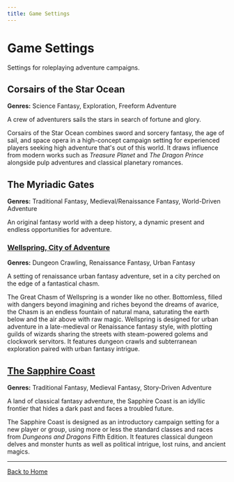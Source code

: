 ```yaml
---
title: Game Settings
---
```


# Game Settings

Settings for roleplaying adventure campaigns.

## Corsairs of the Star Ocean

**Genres:** Science Fantasy, Exploration, Freeform Adventure

A crew of adventurers sails the stars in search of fortune and glory.

Corsairs of the Star Ocean combines sword and sorcery fantasy, the age of sail, and space opera in a high-concept campaign setting for experienced players seeking high adventure that's out of this world. It draws influence from modern works such as *Treasure Planet* and *The Dragon Prince* alongside pulp adventures and classical planetary romances.

## The Myriadic Gates

**Genres:** Traditional Fantasy, Medieval/Renaissance Fantasy, World-Driven Adventure

An original fantasy world with a deep history, a dynamic present and endless opportunities for adventure.

### [Wellspring, City of Adventure]({{site.baseurl}}/settings/wellspring)

**Genres:** Dungeon Crawling, Renaissance Fantasy, Urban Fantasy

A setting of renaissance urban fantasy adventure, set in a city perched on the edge of a fantastical chasm.

The Great Chasm of Wellspring is a wonder like no other. Bottomless, filled with dangers beyond imagining and riches beyond the dreams of avarice, the Chasm is an endless fountain of natural mana, saturating the earth below and the air above with raw magic. Wellspring is designed for urban adventure in a late-medieval or Renaissance fantasy style, with plotting guilds of wizards sharing the streets with steam-powered golems and clockwork servitors. It features dungeon crawls and subterranean exploration paired with urban fantasy intrigue.

## [The Sapphire Coast]({{site.baseurl}}/settings/sapphire-coast)

**Genres:** Traditional Fantasy, Medieval Fantasy, Story-Driven Adventure

A land of classical fantasy adventure, the Sapphire Coast is an idyllic frontier that hides a dark past and faces a troubled future.

The Sapphire Coast is designed as an introductory campaign setting for a new player or group, using more or less the standard classes and races from *Dungeons and Dragons* Fifth Edition. It features classical dungeon delves and monster hunts as well as political intrigue, lost ruins, and ancient magics.

---

[Back to Home]({{site.baseurl}}/)
